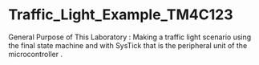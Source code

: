 # Traffic_Light_Example_TM4C123
General Purpose of This Laboratory : Making a traffic light scenario using the final state machine and with SysTick that is the peripheral unit of the microcontroller .
